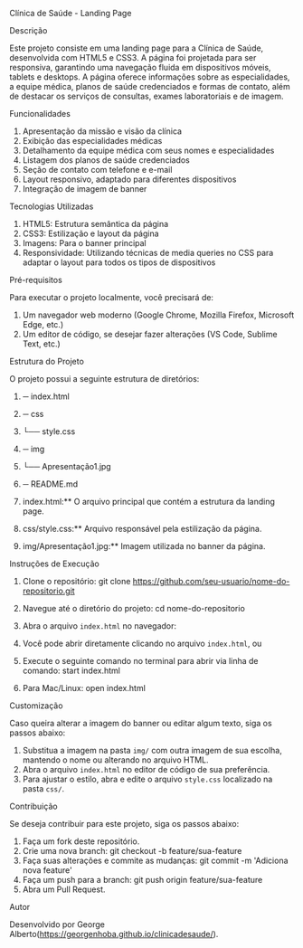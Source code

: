 Clínica de Saúde - Landing Page

Descrição

Este projeto consiste em uma landing page para a Clínica de Saúde, desenvolvida com HTML5 e CSS3. A página foi projetada para ser responsiva, garantindo uma navegação fluida em dispositivos móveis, tablets e desktops. A página oferece informações sobre as especialidades, a equipe médica, planos de saúde credenciados e formas de contato, além de destacar os serviços de consultas, exames laboratoriais e de imagem.

Funcionalidades

1.	Apresentação da missão e visão da clínica
2.	Exibição das especialidades médicas
3.	Detalhamento da equipe médica com seus nomes e especialidades
4.	Listagem dos planos de saúde credenciados
5.	Seção de contato com telefone e e-mail
6.	Layout responsivo, adaptado para diferentes dispositivos
7.	Integração de imagem de banner

Tecnologias Utilizadas

1.	HTML5: Estrutura semântica da página
2.	CSS3: Estilização e layout da página
3.	Imagens: Para o banner principal
4.	Responsividade: Utilizando técnicas de media queries no CSS para adaptar o layout para todos os tipos de dispositivos

Pré-requisitos

Para executar o projeto localmente, você precisará de:

1.	Um navegador web moderno (Google Chrome, Mozilla Firefox, Microsoft Edge, etc.)
2.	Um editor de código, se desejar fazer alterações (VS Code, Sublime Text, etc.)

Estrutura do Projeto

O projeto possui a seguinte estrutura de diretórios:

1.	─ index.html
2.	─ css
3.	└── style.css
4.	─ img
5.	└── Apresentação1.jpg
6.	─ README.md


1.	index.html:** O arquivo principal que contém a estrutura da landing page.
2.	css/style.css:** Arquivo responsável pela estilização da página.
3.	img/Apresentação1.jpg:** Imagem utilizada no banner da página.

Instruções de Execução

1. Clone o repositório:
   git clone https://github.com/seu-usuario/nome-do-repositorio.git
   
2. Navegue até o diretório do projeto:
   cd nome-do-repositorio

3. Abra o arquivo `index.html` no navegador:
1.	Você pode abrir diretamente clicando no arquivo `index.html`, ou
2.	Execute o seguinte comando no terminal para abrir via linha de comando:
     start index.html
3.	Para Mac/Linux:
     open index.html

Customização

Caso queira alterar a imagem do banner ou editar algum texto, siga os passos abaixo:
1.	Substitua a imagem na pasta `img/` com outra imagem de sua escolha, mantendo o nome ou alterando no arquivo HTML.
2.	Abra o arquivo `index.html` no editor de código de sua preferência.
3.	Para ajustar o estilo, abra e edite o arquivo `style.css` localizado na pasta `css/`.

Contribuição

Se deseja contribuir para este projeto, siga os passos abaixo:
1. Faça um fork deste repositório.
2. Crie uma nova branch:
   git checkout -b feature/sua-feature
3. Faça suas alterações e commite as mudanças:
   git commit -m 'Adiciona nova feature'
4. Faça um push para a branch:
   git push origin feature/sua-feature
5. Abra um Pull Request.

Autor

Desenvolvido por George Alberto(https://georgenhoba.github.io/clinicadesaude/).
